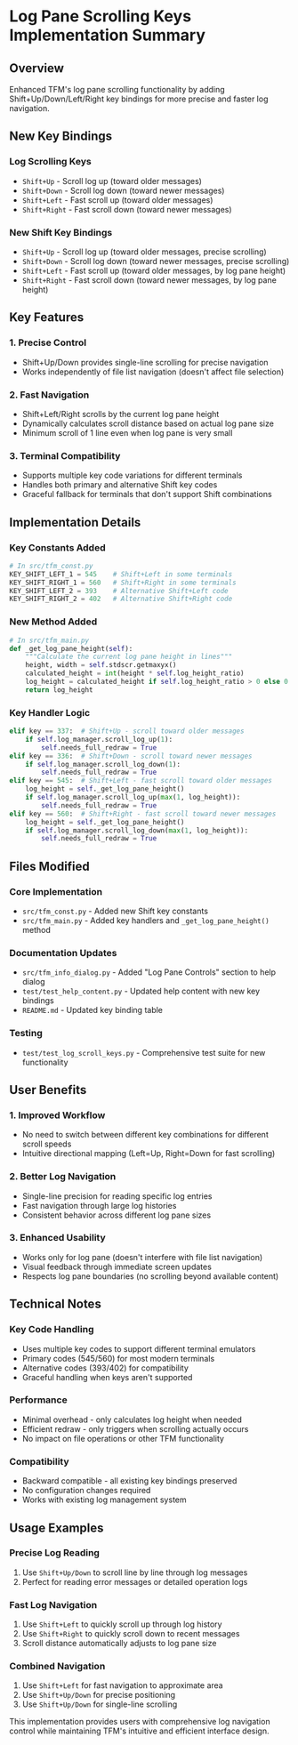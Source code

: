 # Log Pane Scrolling Keys Implementation Summary

## Overview
Enhanced TFM's log pane scrolling functionality by adding Shift+Up/Down/Left/Right key bindings for more precise and faster log navigation.

## New Key Bindings

### Log Scrolling Keys
- `Shift+Up` - Scroll log up (toward older messages)
- `Shift+Down` - Scroll log down (toward newer messages)
- `Shift+Left` - Fast scroll up (toward older messages)
- `Shift+Right` - Fast scroll down (toward newer messages)

### New Shift Key Bindings
- `Shift+Up` - Scroll log up (toward older messages, precise scrolling)
- `Shift+Down` - Scroll log down (toward newer messages, precise scrolling)
- `Shift+Left` - Fast scroll up (toward older messages, by log pane height)
- `Shift+Right` - Fast scroll down (toward newer messages, by log pane height)

## Key Features

### 1. Precise Control
- Shift+Up/Down provides single-line scrolling for precise navigation
- Works independently of file list navigation (doesn't affect file selection)

### 2. Fast Navigation
- Shift+Left/Right scrolls by the current log pane height
- Dynamically calculates scroll distance based on actual log pane size
- Minimum scroll of 1 line even when log pane is very small

### 3. Terminal Compatibility
- Supports multiple key code variations for different terminals
- Handles both primary and alternative Shift key codes
- Graceful fallback for terminals that don't support Shift combinations

## Implementation Details

### Key Constants Added
```python
# In src/tfm_const.py
KEY_SHIFT_LEFT_1 = 545    # Shift+Left in some terminals
KEY_SHIFT_RIGHT_1 = 560   # Shift+Right in some terminals
KEY_SHIFT_LEFT_2 = 393    # Alternative Shift+Left code
KEY_SHIFT_RIGHT_2 = 402   # Alternative Shift+Right code
```

### New Method Added
```python
# In src/tfm_main.py
def _get_log_pane_height(self):
    """Calculate the current log pane height in lines"""
    height, width = self.stdscr.getmaxyx()
    calculated_height = int(height * self.log_height_ratio)
    log_height = calculated_height if self.log_height_ratio > 0 else 0
    return log_height
```

### Key Handler Logic
```python
elif key == 337:  # Shift+Up - scroll toward older messages
    if self.log_manager.scroll_log_up(1):
        self.needs_full_redraw = True
elif key == 336:  # Shift+Down - scroll toward newer messages
    if self.log_manager.scroll_log_down(1):
        self.needs_full_redraw = True
elif key == 545:  # Shift+Left - fast scroll toward older messages
    log_height = self._get_log_pane_height()
    if self.log_manager.scroll_log_up(max(1, log_height)):
        self.needs_full_redraw = True
elif key == 560:  # Shift+Right - fast scroll toward newer messages
    log_height = self._get_log_pane_height()
    if self.log_manager.scroll_log_down(max(1, log_height)):
        self.needs_full_redraw = True
```

## Files Modified

### Core Implementation
- `src/tfm_const.py` - Added new Shift key constants
- `src/tfm_main.py` - Added key handlers and `_get_log_pane_height()` method

### Documentation Updates
- `src/tfm_info_dialog.py` - Added "Log Pane Controls" section to help dialog
- `test/test_help_content.py` - Updated help content with new key bindings
- `README.md` - Updated key binding table

### Testing
- `test/test_log_scroll_keys.py` - Comprehensive test suite for new functionality

## User Benefits

### 1. Improved Workflow
- No need to switch between different key combinations for different scroll speeds
- Intuitive directional mapping (Left=Up, Right=Down for fast scrolling)

### 2. Better Log Navigation
- Single-line precision for reading specific log entries
- Fast navigation through large log histories
- Consistent behavior across different log pane sizes

### 3. Enhanced Usability
- Works only for log pane (doesn't interfere with file list navigation)
- Visual feedback through immediate screen updates
- Respects log pane boundaries (no scrolling beyond available content)

## Technical Notes

### Key Code Handling
- Uses multiple key codes to support different terminal emulators
- Primary codes (545/560) for most modern terminals
- Alternative codes (393/402) for compatibility
- Graceful handling when keys aren't supported

### Performance
- Minimal overhead - only calculates log height when needed
- Efficient redraw - only triggers when scrolling actually occurs
- No impact on file operations or other TFM functionality

### Compatibility
- Backward compatible - all existing key bindings preserved
- No configuration changes required
- Works with existing log management system

## Usage Examples

### Precise Log Reading
1. Use `Shift+Up/Down` to scroll line by line through log messages
2. Perfect for reading error messages or detailed operation logs

### Fast Log Navigation
1. Use `Shift+Left` to quickly scroll up through log history
2. Use `Shift+Right` to quickly scroll down to recent messages
3. Scroll distance automatically adjusts to log pane size

### Combined Navigation
1. Use `Shift+Left` for fast navigation to approximate area
2. Use `Shift+Up/Down` for precise positioning
3. Use `Shift+Up/Down` for single-line scrolling

This implementation provides users with comprehensive log navigation control while maintaining TFM's intuitive and efficient interface design.